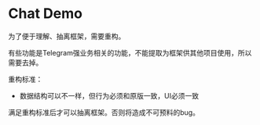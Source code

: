 # Chat Demo

为了便于理解、抽离框架，需要重构。

有些功能是Telegram强业务相关的功能，不能提取为框架供其他项目使用，所以需要去掉。

重构标准：

- 数据结构可以不一样，但行为必须和原版一致，UI必须一致

满足重构标准后才可以抽离框架。否则将造成不可预料的bug。